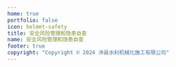```yaml
---
home: true
portfolio: false
icon: helmet-safety
title: 安全风险管理和隐患自查
name: 安全风险管理和隐患自查
footer: true
copyright: "Copyright © 2024 沛县水利机械化施工有限公司"
---
```


<PDF url="//github.com/xGit-P/xGit-p.github.io/blob/main/src/.vuepress/public/assets/pxslzdh_safe/safe_check/SafeCheck_small.pdf"/>